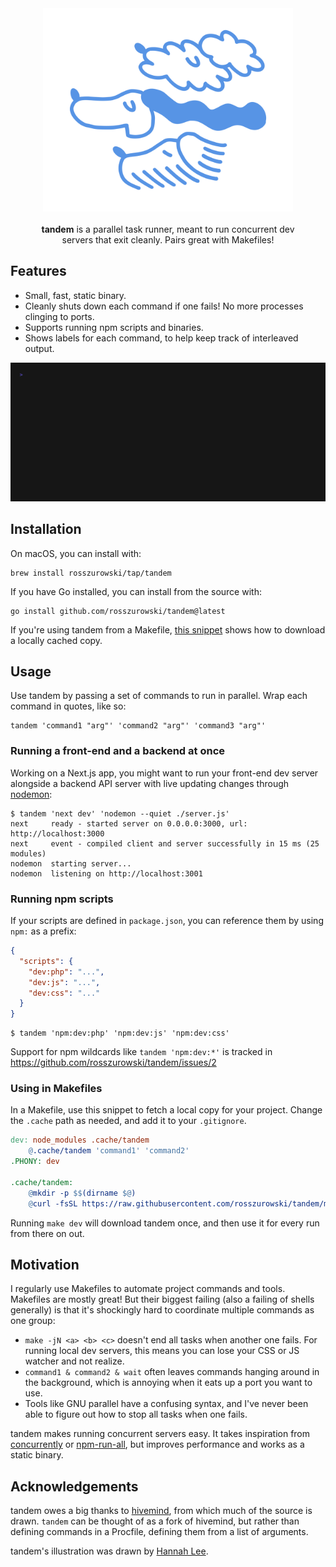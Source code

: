 <div align="center">
  <img src=".github/cover.svg" width="400" alt="tandem — a fast and small parallel task runner (logo by Hannah Lee)" />
</div>

<br />

<div align="center">
  <b>tandem</b> is a parallel task runner, meant to run concurrent dev<br /> servers that exit cleanly. Pairs great with Makefiles!<br>
</div>

## Features

- Small, fast, static binary.
- Cleanly shuts down each command if one fails! No more processes clinging to ports.
- Supports running npm scripts and binaries.
- Shows labels for each command, to help keep track of interleaved output.

![A demo of using the tandem CLI](.github/demo.gif)

## Installation

On macOS, you can install with:

```shell
brew install rosszurowski/tap/tandem
```

If you have Go installed, you can install from the source with:

```shell
go install github.com/rosszurowski/tandem@latest
```

If you're using tandem from a Makefile, [this snippet](#using-in-makefiles) shows how to download a locally cached copy.

## Usage

Use tandem by passing a set of commands to run in parallel. Wrap each command in quotes, like so:

```shell
tandem 'command1 "arg"' 'command2 "arg"' 'command3 "arg"'
```

### Running a front-end and a backend at once

Working on a Next.js app, you might want to run your front-end dev server alongside a backend API server with live updating changes through [nodemon](https://nodemon.io/):

```shell
$ tandem 'next dev' 'nodemon --quiet ./server.js'
next     ready - started server on 0.0.0.0:3000, url: http://localhost:3000
next     event - compiled client and server successfully in 15 ms (25 modules)
nodemon  starting server...
nodemon  listening on http://localhost:3001
```

### Running npm scripts

If your scripts are defined in `package.json`, you can reference them by using `npm:` as a prefix:

```json
{
  "scripts": {
    "dev:php": "...",
    "dev:js": "...",
    "dev:css": "..."
  }
}
```

```shell
$ tandem 'npm:dev:php' 'npm:dev:js' 'npm:dev:css'
```

Support for npm wildcards like `tandem 'npm:dev:*'` is tracked in https://github.com/rosszurowski/tandem/issues/2

### Using in Makefiles

In a Makefile, use this snippet to fetch a local copy for your project. Change the `.cache` path as needed, and add it to your `.gitignore`.

```makefile
dev: node_modules .cache/tandem
	@.cache/tandem 'command1' 'command2'
.PHONY: dev

.cache/tandem:
	@mkdir -p $$(dirname $@)
	@curl -fsSL https://raw.githubusercontent.com/rosszurowski/tandem/main/install.sh | bash -s -- --dest="$$(dirname $@)"
```

Running `make dev` will download tandem once, and then use it for every run from there on out.

## Motivation

I regularly use Makefiles to automate project commands and tools. Makefiles are mostly great! But their biggest failing (also a failing of shells generally) is that it's shockingly hard to coordinate multiple commands as one group:

- `make -jN <a> <b> <c>` doesn't end all tasks when another one fails. For running local dev servers, this means you can lose your CSS or JS watcher and not realize.
- `command1 & command2 & wait` often leaves commands hanging around in the background, which is annoying when it eats up a port you want to use.
- Tools like GNU parallel have a confusing syntax, and I've never been able to figure out how to stop all tasks when one fails.

tandem makes running concurrent servers easy. It takes inspiration from [concurrently](https://www.npmjs.com/package/concurrently) or [npm-run-all](https://www.npmjs.com/package/npm-run-all), but improves performance and works as a static binary.

## Acknowledgements

tandem owes a big thanks to [hivemind](https://github.com/DarthSim/hivemind), from which much of the source is drawn. `tandem` can be thought of as a fork of hivemind, but rather than defining commands in a Procfile, defining them from a list of arguments.

tandem's illustration was drawn by [Hannah Lee](https://hannahlee.ca/).
